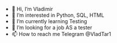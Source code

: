 - 👋 Hi, I’m Vladimir 
- 👀 I’m interested in Python, SQL, HTML 
- 🌱 I’m currently learning Testing
- 💞️ I’m looking for a job AS a tester
- 📫 How to reach me 
Telegram @VladTar1

<!---
Vladimir1474/Vladimir1474 is a ✨ special ✨ repository because its `README.md` (this file) appears on your GitHub profile.
You can click the Preview link to take a look at your changes.
--->
